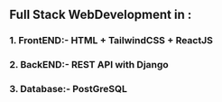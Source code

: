 ## Full Stack WebDevelopment in : <br>
### 1. FrontEND:- HTML + TailwindCSS + ReactJS 
### 2. BackEND:- REST API with Django
### 3. Database:- PostGreSQL 
